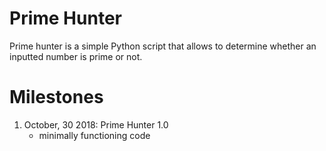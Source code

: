 # Prime Hunter
Prime hunter is a simple Python script that allows to determine whether an inputted number is prime or not.

# Milestones 
1. October, 30 2018: Prime Hunter 1.0
   - minimally functioning code
